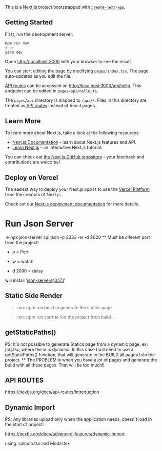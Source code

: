 This is a [Next.js](https://nextjs.org/) project bootstrapped with [`create-next-app`](https://github.com/vercel/next.js/tree/canary/packages/create-next-app).

## Getting Started

First, run the development server:

```bash
npm run dev
# or
yarn dev
```

Open [http://localhost:3000](http://localhost:3000) with your browser to see the result.

You can start editing the page by modifying `pages/index.tsx`. The page auto-updates as you edit the file.

[API routes](https://nextjs.org/docs/api-routes/introduction) can be accessed on [http://localhost:3000/api/hello](http://localhost:3000/api/hello). This endpoint can be edited in `pages/api/hello.ts`.

The `pages/api` directory is mapped to `/api/*`. Files in this directory are treated as [API routes](https://nextjs.org/docs/api-routes/introduction) instead of React pages.

## Learn More

To learn more about Next.js, take a look at the following resources:

- [Next.js Documentation](https://nextjs.org/docs) - learn about Next.js features and API.
- [Learn Next.js](https://nextjs.org/learn) - an interactive Next.js tutorial.

You can check out [the Next.js GitHub repository](https://github.com/vercel/next.js/) - your feedback and contributions are welcome!

## Deploy on Vercel

The easiest way to deploy your Next.js app is to use the [Vercel Platform](https://vercel.com/new?utm_medium=default-template&filter=next.js&utm_source=create-next-app&utm_campaign=create-next-app-readme) from the creators of Next.js.

Check out our [Next.js deployment documentation](https://nextjs.org/docs/deployment) for more details.

# Run Json Server

=> npx json-server api.json -p 3333 -w -d 2000
\*\* Must be diferent port from the project!

- p = Port

- w = watch

- d 2000 = delay

will install 'json-server@0.17.1'

## Static Side Render

> run: npm run build to generate the statics page

> run: npm run start to run the project from build ..

## getStaticPaths()

PS: It´s not possible to generate Statics page from a dynamic page, ex: [id].tsx, where the id is dynamic.
In this case I will need to use a getStaticPaths() function, that will generate in the BUILD all pages från the project.
\*\* The PROBLEM is when you have a lot of pages and generate the build with all these pages. That will be too much!!

## API ROUTES

https://nextjs.org/docs/api-routes/introduction

## Dynamic Import

PS: Any libraries upload only when the application needs, doesn´t load in the start of project!

https://nextjs.org/docs/advanced-features/dynamic-import

using: calculo.tsx and Modal.tsx
